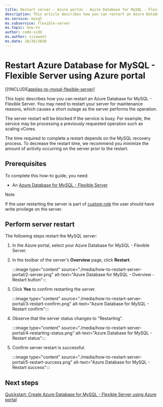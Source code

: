 ```yaml
---
title: Restart server - Azure portal - Azure Database for MySQL - Flexible Server
description: This article describes how you can restart an Azure Database for MySQL - Flexible Server using the Azure portal.
ms.service: mysql
ms.subservice: flexible-server
ms.topic: how-to
author: code-sidd 
ms.author: sisawant
ms.date: 10/26/2020
---
```


# Restart Azure Database for MySQL - Flexible Server using Azure portal

[[!INCLUDE[applies-to-mysql-flexible-server](../includes/applies-to-mysql-flexible-server.md)]

This topic describes how you can restart an Azure Database for MySQL - Flexible Server. You may need to restart your server for maintenance reasons, which causes a short outage as the server performs the operation.

The server restart will be blocked if the service is busy. For example, the service may be processing a previously requested operation such as scaling vCores.

The time required to complete a restart depends on the MySQL recovery process. To decrease the restart time, we recommend you minimize the amount of activity occurring on the server prior to the restart.

## Prerequisites

To complete this how-to guide, you need:
- An [Azure Database for MySQL - Flexible Server](quickstart-create-server-portal.md)

>[!Note]
>If the user restarting the server is part of [custom role](../../role-based-access-control/custom-roles.md) the user should have write privilege on the server.

## Perform server restart

The following steps restart the MySQL server:

1. In the Azure portal, select your Azure Database for MySQL - Flexible Server.

2. In the toolbar of the server's **Overview** page, click **Restart**.

   :::image type="content" source="./media/how-to-restart-server-portal/2-server.png" alt-text="Azure Database for MySQL - Overview - Restart button":::

3. Click **Yes** to confirm restarting the server.

   :::image type="content" source="./media/how-to-restart-server-portal/3-restart-confirm.png" alt-text="Azure Database for MySQL - Restart confirm":::

4. Observe that the server status changes to "Restarting".

   :::image type="content" source="./media/how-to-restart-server-portal/4-restarting-status.png" alt-text="Azure Database for MySQL - Restart status":::

5. Confirm server restart is successful.

   :::image type="content" source="./media/how-to-restart-server-portal/5-restart-success.png" alt-text="Azure Database for MySQL - Restart success":::

## Next steps

[Quickstart: Create Azure Database for MySQL - Flexible Server using Azure portal](quickstart-create-server-portal.md)

